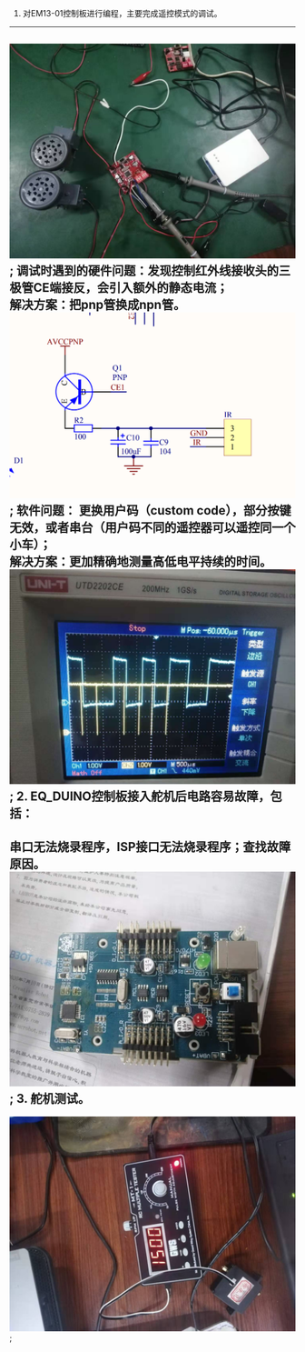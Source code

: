 1.	对EM13-01控制板进行编程，主要完成遥控模式的调试。<br>
------------------------------------------------------
![image](https://github.com/Shockwave202/WorkReport/blob/main/11_9/EM13_01.jpg);
调试时遇到的硬件问题：发现控制红外线接收头的三极管CE端接反，会引入额外的静态电流；<br>
解决方案：把pnp管换成npn管。<br>
![image](https://github.com/Shockwave202/WorkReport/blob/main/11_9/Error.png);
软件问题： 更换用户码（custom code），部分按键无效，或者串台（用户码不同的遥控器可以遥控同一个小车）；<br>
解决方案：更加精确地测量高低电平持续的时间。<br>
![image](https://github.com/Shockwave202/WorkReport/blob/main/11_9/Calibration.jpg);
2.	EQ_DUINO控制板接入舵机后电路容易故障，包括：<br>
---------------------------------------------
串口无法烧录程序，ISP接口无法烧录程序；查找故障原因。<br>
![image](https://github.com/Shockwave202/WorkReport/blob/main/11_9/EQduino.jpg);
3.	舵机测试。<br>
-------------------
![image](https://github.com/Shockwave202/WorkReport/blob/main/11_9/Servo_tester.jpg);
